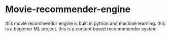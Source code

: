 # Movie-recommender-engine
this movie recommendor engine is built in python and machine learning. this is a beginner ML project.
this is a content based recommmender system
